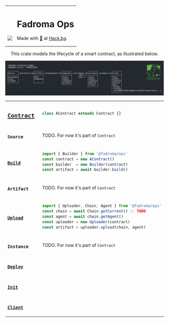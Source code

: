 <div align="center">
<table><tr><td valign="middle" style="vertical-align:bottom">

[<img style="vertical-align:text-top" src="https://github.com/hackbg/fadroma/raw/22.01/doc/logo.svg" width="200">](https://fadroma.tech)

</td><td valign="center">

# Fadroma Ops
Made with [💚](mailto:hello@hack.bg) at [Hack.bg](https://hack.bg).

</td></tr></table>

This crate models the lifecycle of a smart contract,
as illustrated below.

![](./.pix/Figure_1.png)

<table>
<tr><td width="50%">

## [**`Contract`**](./Contract.ts)

</td><td width="50%">

```typescript
class AContract extends Contract {}
```

</td></tr>
<tr><td width="50%">

### **`Source`**

</td><td width="50%">

TODO. For now it's part of `Contract`

</td></tr>
<tr><td width="50%">

### [**`Build`**](./Build.ts)

</td><td width="50%">

```typescript
import { Builder } from '@fadroma/ops'
const contract = new AContract()
const builder  = new Builder(contract)
const artifact = await builder.build()
```

</td></tr>

<tr><td width="50%">

### **`Artifact`**

</td><td width="50%">

TODO. For now it's part of `Contract`

</td></tr>

<tr><td width="50%">

### [**`Upload`**](./Upload.ts)

</td><td width="50%">

```typescript
import { Uploader, Chain, Agent } from '@fadroma/ops'
const chain = await Chain.getCurrent() // TODO
const agent = await chain.getAgent()
const uploader = new Uploader(contract)
const artifact = uploader.upload(chain, agent)
```

</td></tr>

<tr><td width="50%">

### **`Instance`**

</td><td width="50%">

TODO. For now it's part of `Contract`

</td></tr>

<tr><td width="50%">

### [**`Deploy`**](./Deploy.ts)

</td><td width="50%">

</td></tr>

<tr><td width="50%">

### [**`Init`**](./Init.ts)

</td><td width="50%">

</td></tr>

<tr><td width="50%">

### [**`Client`**](./Client.ts)

</td><td width="50%">

</td></tr>

</table>

</div>
